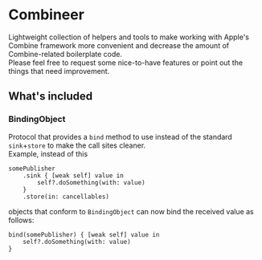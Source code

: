 # Combineer
Lightweight collection of helpers and tools to make working with Apple's Combine framework more convenient and decrease the amount of Combine-related boilerplate code.  
Please feel free to request some nice-to-have features or point out the things that need improvement.
## What's included
### BindingObject
Protocol that provides a `bind` method to use instead of the standard `sink`+`store` to make the call sites cleaner.  
Example, instead of this
```swift5
somePublisher
    .sink { [weak self] value in
        self?.doSomething(with: value)
    }
    .store(in: cancellables)
```
objects that conform to `BindingObject` can now bind the received value as follows:
```swift5
bind(somePublisher) { [weak self] value in
    self?.doSomething(with: value)
}
